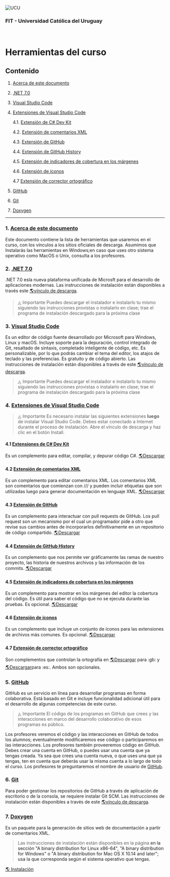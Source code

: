 ![UCU](/Assets/logo-ucu.png)

### FIT - Universidad Católica del Uruguay

<br>

<h1>Herramientas del curso</h1>

<h2 id="content">Contenido</h2>

1. <a href="#about">Acerca de este documento</a>

2. <a href="#dotnet">.NET 7.0</a>

3. <a href="#vscode">Visual Studio Code</a>

4. <a href="#vscodeext">Extensiones de Visual Studio Code</a>

   4.1. <a href="#csharpext">Extensión de C# Dev Kit</a>

   4.2. <a href="#xmlext">Extensión de comentarios XML</a>

   4.3. <a href="#githubext">Extensión de GitHub</a>

   4.4. <a href="#githubhistext">Extensión de GitHub History</a>

   4.5. <a href="#coverageext">Extensión de indicadores de cobertura en los márgenes</a>

   4.6. <a href="#iconext">Extensión de íconos</a>

   4.7  <a href="#spell">Extensión de corrector ortográfico</a>

5. <a href="#github">GitHub</a>

6. <a href="#git">Git</a>

7. <a href="#doxygen">Doxygen</a>
---

<h3 id="about">1. <a href="#content">Acerca de este documento</a></h3>
Este documento contiene la lista de herramientas que usaremos en el curso, con los vínculos a los sitios oficiales de descarga. Asumimos que Instalarás las herramientas en Windows;en caso que uses otro sistema operativo como MacOS o Unix, consulta a los profesores.

<h3 id="dotnet">2. <a href="#content">.NET 7.0</a></h3>
.NET 7.0 esla nueva plataforma unificada de Microsft para el desarrollo de aplicaciones modernas. Las instrucciones de instalación están disponibles a través este <a href="https://dotnet.microsoft.com/download">🌎vínculo de descarga</a>.

>◬ Importante
> Puedes descargar el instalador e instalarlo tu mismo siguiendo las instrucciones provistas o instalarlo en clase; trae el programa de instalación descargado para la próxima clase

<h3 id="vscode">3. <a href="#content">Visual Studio Code</a></h3>
Es un editor de código fuente desarrollado por Microsoft para Windows, Linux y macOS. Incluye soporte para la depuración, control integrado de Git, resaltado de sintaxis, completado inteligente de código, etc. Es personalizable, por lo que podrás cambiar el tema del editor, los atajos de teclado y las preferencias. Es gratuito y de código abierto. Las instrucciones de instalación están disponibles a través de este <a href="https://code.visualstudio.com/download">🌎vínculo de descarga</a>.

>◬ Importante
> Puedes descargar el instalador e instalarlo tu mismo siguiendo las instrucciones provistas o instalarlo en clase; trae el programa de instalación descargado para la próxima clase

<h3 id="vscodeext">4. <a href="#content">Extensiones de Visual Studio Code</a></h3>

>◬ Importante
> Es necesario instalar las siguientes extensiones **luego** de instalar Visual Studio Code. Debes estar conectado a Internet durante el proceso de instalación. Abre el vínculo de descarga y haz clic en el botón Install.

<h4 id="csharpext">4.1 <a href="#content">Extensiones de C# Dev Kit</a></h4>
Es un complemento para editar, compilar, y depurar código C#.
<a href="https://marketplace.visualstudio.com/items?itemName=ms-dotnettools.csdevkit">🌎Descargar</a>

<h4 id="xmlext">4.2 <a href="#content">Extensión de comentarios XML</a></h4>
Es un complemento para editar comentarios XML. Los comentarios XML son comentarios que comienzan con /// y pueden incluir etiquetas que son utilizadas luego para generar documentación en lenguaje XML. <a href="https://marketplace.visualstudio.com/items?itemName=k--kato.docomment">🌎Descargar</a>

<h4 id="githubext">4.3 <a href="#content">Extensión de GitHub</a></h4>
Es un complemento para interactuar con pull requests de GitHub. Los pull request son un mecanismo por el cual un programador pide a otro que revise sus cambios antes de incorporarlos definitivamente en un repositorio de código compartido. <a href="https://marketplace.visualstudio.com/items?itemName=GitHub.vscode-pull-request-github">🌎Descargar</a>

<h4 id="githubhistext">4.4 <a href="#content">Extensión de GitHub History </a></h4>
Es un complemento que nos permite ver gráficamente las ramas de nuestro proyecto, las historia de nuestros archivos y las información de los commits. <a href="https://marketplace.visualstudio.com/items?itemName=donjayamanne.githistory">🌎Descargar</a>

<h4 id="coverageext">4.5 <a href="#content">Extensión de indicadores de cobertura en los márgenes</a></h4>
Es un complemento para mostrar en los márgenes del editor la cobertura del código. Es útil para saber el código que no se ejecuta durante las pruebas. Es opcional. <a href="https://marketplace.visualstudio.com/items?itemName=ryanluker.vscode-coverage-gutters">🌎Descargar</a>

<h4 id="iconext">4.6 <a href="#content">Extensión de íconos</a></h4>
Es un complemento que incluye un conjunto de íconos para las extensiones de archivos más comunes. Es opcional. <a href="https://marketplace.visualstudio.com/items?itemName=jtlowe.vscode-icon-theme">🌎Descargar</a>

<h4 id="spell">4.7 <a href="#content">Extensión de corrector ortográfico</a></h4>
Son complementos que controlan la ortografía en <a href="https://marketplace.visualstudio.com/items?itemName=streetsidesoftware.code-spell-checker">🌎Descargar</a> para :gb: y <a href="https://marketplace.visualstudio.com/items?itemName=streetsidesoftware.code-spell-checker-spanish">🌎Descargar</a>para :es:. Ambos son opcionales.

<h3 id="github">5. <a href="#content">GitHub</a></h3>
GitHub es un servicio en línea para desarrollar programas en forma colaborativa. Está basado en Git e incluye funcionalidad adicional útil para el desarrollo de algunas competencias de este curso.

>◬ Importante
>El código de los programas en GitHub que crees y las interacciones en marco del desarrollo colaborativo de esos programas es público.

Los profesores veremos el código y las interacciones en GitHub de todos los alumnos; eventualmente modificaremos ese código o participaremos en las interacciones. Los profesores también proveeremos código en GitHub. Debes crear una cuenta en GitHub, o puedes usar una cuenta que ya tengas creada. Ya sea que crees una cuenta nueva, o que uses una que ya tengas, ten en cuenta que deberás usar la misma cuenta a lo largo de todo el curso. Los profesores te preguntaremos el nombre de usuario de <a href="https://github.com/join">GitHub</a>.

<h3 id="git">6. <a href="#content">Git</a></h3>
Para poder gestionar los repositorios de GitHub a través de aplicación de escritorio o de la consola, se requiere instalar Git SCM. Las instrucciones de instalación están disponibles a través de este <a href="https://git-scm.com/downloads">🌎vínculo de descarga</a>.

<h3 id="doxygen">7. <a href="#content">Doxygen</a></h3>

Es un paquete para la generación de sitios web de documentación a partir de comentarios XML.

>Las instrucciones de instalación están disponibles en la página <a ref="https://www.doxygen.nl/download.html"> en la sección "A binary distribution for Linux x86-64", "A binary distribution for Windows" o "A binary distribution for Mac OS X 10.14 and later"; usa la que corresponda según el sistema operativo que tengas.

   <a href="https://www.doxygen.nl/download.html">🌎 Instalación</a>
